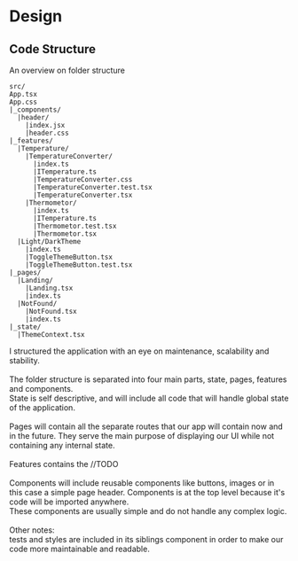 # Design

## Code Structure

An overview on folder structure

```
src/
App.tsx
App.css
|_components/
  |header/
    |index.jsx
    |header.css  
|_features/
  |Temperature/
    |TemperatureConverter/
      |index.ts
      |ITemperature.ts
      |TemperatureConverter.css
      |TemperatureConverter.test.tsx
      |TemperatureConverter.tsx
    |Thermometor/
      |index.ts
      |ITemperature.ts
      |Thermometor.test.tsx
      |Thermometor.tsx 
  |Light/DarkTheme
    |index.ts
    |ToggleThemeButton.tsx
    |ToggleThemeButton.test.tsx
|_pages/
  |Landing/
    |Landing.tsx
    |index.ts
  |NotFound/
    |NotFound.tsx
    |index.ts
|_state/
  |ThemeContext.tsx
```

I structured the application with an eye on maintenance, scalability and stability.\
\
The folder structure is separated into four main parts, state, pages, features and components.\
State is self descriptive, and will include all code that will handle global state of the application.\
\
Pages will contain all the separate routes that our app will contain now and in the future. They serve the main purpose of displaying our UI while not containing any internal state.\
\
Features contains the //TODO\
\
Components will include reusable components like buttons, images or in this case a simple page header. Components is at the top level because it's code will be imported anywhere.\
These components are usually simple and do not handle any complex logic. \
\
Other notes:\
tests and styles are included in its siblings component in order to make our code more maintainable and readable.&#x20;

